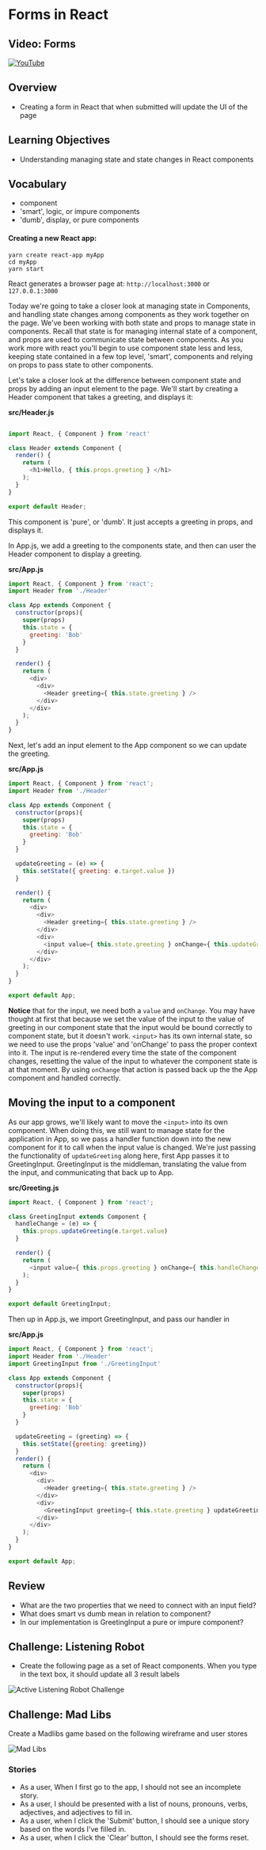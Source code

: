 # Forms in React

## Video: Forms
[![YouTube](http://img.youtube.com/vi/vBpjxASFhPo/0.jpg)](https://www.youtube.com/watch?v=vBpjxASFhPo)

## Overview
- Creating a form in React that when submitted will update the UI of the page

## Learning Objectives
- Understanding managing state and state changes in React components

## Vocabulary
- component
- 'smart', logic, or impure components
- 'dumb', display, or pure components

#### Creating a new React app:
```
yarn create react-app myApp
cd myApp
yarn start
```

React generates a browser page at:
`http://localhost:3000`
or
`127.0.0.1:3000`


Today we're going to take a closer look at managing state in Components, and handling state changes among components as they work together on the page. We've been working with both state and props to manage state in components. Recall that state is for managing internal state of a component, and props are used to communicate state between components. As you work more with react you'll begin to use component state less and less, keeping state contained in a few top level, 'smart', components and relying on props to pass state to other components.

Let's take a closer look at the difference between component state and props by adding an input element to the page. We'll start by creating a Header component that takes a greeting, and displays it:

**src/Header.js**
```javascript

import React, { Component } from 'react'

class Header extends Component {
  render() {
    return (
      <h1>Hello, { this.props.greeting } </h1>
    );
  }
}

export default Header;
```

This component is 'pure', or 'dumb'. It just accepts a greeting in props, and displays it.

In App.js, we add a greeting to the components state, and then can user the Header component to display a greeting.

**src/App.js**
```javascript
import React, { Component } from 'react';
import Header from './Header'

class App extends Component {
  constructor(props){
    super(props)
    this.state = {
      greeting: 'Bob'
    }
  }

  render() {
    return (
      <div>
        <div>
          <Header greeting={ this.state.greeting } />
        </div>
      </div>
    );
  }
}
```

Next, let's add an input element to the App component so we can update the greeting.

**src/App.js**
```javascript
import React, { Component } from 'react';
import Header from './Header'

class App extends Component {
  constructor(props){
    super(props)
    this.state = {
      greeting: 'Bob'
    }
  }

  updateGreeting = (e) => {
    this.setState({ greeting: e.target.value })
  }

  render() {
    return (
      <div>
        <div>
          <Header greeting={ this.state.greeting } />
        </div>
        <div>
          <input value={ this.state.greeting } onChange={ this.updateGreeting } />
        </div>
      </div>
    );
  }
}

export default App;
```
**Notice** that for the input, we need both a `value` and `onChange`. You may have thought at first that because we set the value of the input to the value of greeting in our component state that the input would be bound correctly to component state, but it doesn't work. `<input>` has its own internal state, so we need to use the props 'value' and 'onChange' to pass the proper context into it. The input is re-rendered every time the state of the component changes, resetting the value of the input to whatever the component state is at that moment. By using `onChange` that action is passed back up the the App component and handled correctly.

## Moving the input to a component

As our app grows, we'll likely want to move the `<input>` into its own component. When doing this, we still want to manage state for the application in App, so we pass a handler function down into the new component for it to call when the input value is changed. We're just passing the functionality of `updateGreeting` along here, first App passes it to GreetingInput. GreetingInput is the middleman, translating the value from the input, and communicating that back up to App.

**src/Greeting.js**

```javascript
import React, { Component } from 'react';

class GreetingInput extends Component {
  handleChange = (e) => {
    this.props.updateGreeting(e.target.value)
  }

  render() {
    return (
      <input value={ this.props.greeting } onChange={ this.handleChange } />
    );
  }
}

export default GreetingInput;
```

Then up in App.js, we import GreetingInput, and pass our handler in

**src/App.js**

```javascript
import React, { Component } from 'react';
import Header from './Header'
import GreetingInput from './GreetingInput'

class App extends Component {
  constructor(props){
    super(props)
    this.state = {
      greeting: 'Bob'
    }
  }

  updateGreeting = (greeting) => {
    this.setState({greeting: greeting})
  }
  render() {
    return (
      <div>
        <div>
          <Header greeting={ this.state.greeting } />
        </div>
        <div>
          <GreetingInput greeting={ this.state.greeting } updateGreeting={ this.updateGreeting } />
        </div>
      </div>
    );
  }
}

export default App;
```

## Review

- What are the two properties that we need to connect with an input field?
- What does smart vs dumb mean in relation to component?
- In our implementation is GreetingInput a pure or impure component?

## Challenge: Listening Robot

- Create the following page as a set of React components. When you type in the text box, it should update all 3 result labels

![Active Listening Robot Challenge](../assets/robot_active_listening.png)

## Challenge: Mad Libs
Create a Madlibs game based on the following wireframe and user stores

![Mad Libs](../assets/madlibs.png)

### Stories
* As a user, When I first go to the app, I should not see an incomplete story.
* As a user, I should be presented with a list of nouns, pronouns, verbs, adjectives, and adjectives to fill in.
* As a user, when I click the 'Submit' button, I should see a unique story based on the words I've filled in.
* As a user, when I click the 'Clear' button, I should see the forms reset.
